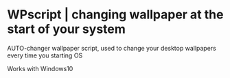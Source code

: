# WPscript | changing wallpaper at the start of your system

AUTO-changer wallpaper script, used to change your desktop wallpapers every time you starting OS

Works with Windows10
